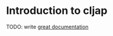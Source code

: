# Introduction to cljap

TODO: write [great documentation](http://jacobian.org/writing/what-to-write/)

